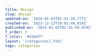 ```yaml
---
title: Design
slug: design
updated-on: '2024-01-03T02:41:10.777Z'
created-on: '2023-12-13T10:01:40.814Z'
published-on: '2024-01-03T02:41:50.974Z'
f_order: 3
f_color: '#d1b6ff'
layout: '[categories].html'
tags: categories
---
```



